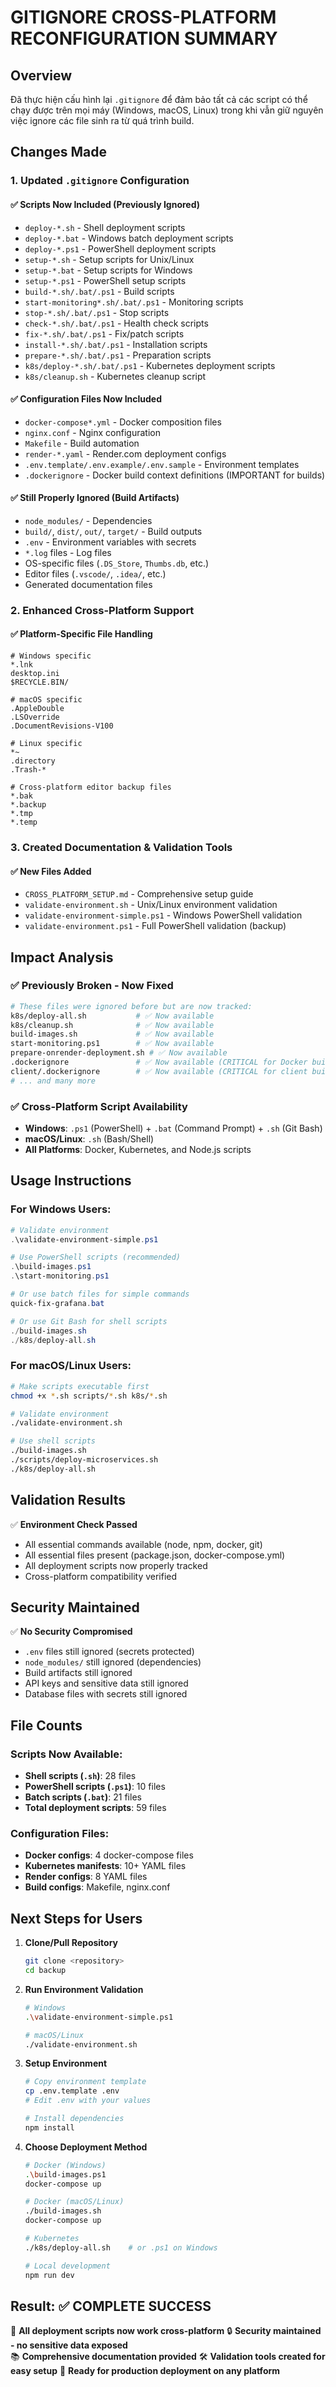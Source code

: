 # GITIGNORE CROSS-PLATFORM RECONFIGURATION SUMMARY

## Overview
Đã thực hiện cấu hình lại `.gitignore` để đảm bảo tất cả các script có thể chạy được trên mọi máy (Windows, macOS, Linux) trong khi vẫn giữ nguyên việc ignore các file sinh ra từ quá trình build.

## Changes Made

### 1. Updated `.gitignore` Configuration

#### ✅ **Scripts Now Included (Previously Ignored)**
- `deploy-*.sh` - Shell deployment scripts
- `deploy-*.bat` - Windows batch deployment scripts  
- `deploy-*.ps1` - PowerShell deployment scripts
- `setup-*.sh` - Setup scripts for Unix/Linux
- `setup-*.bat` - Setup scripts for Windows
- `setup-*.ps1` - PowerShell setup scripts
- `build-*.sh/.bat/.ps1` - Build scripts
- `start-monitoring*.sh/.bat/.ps1` - Monitoring scripts
- `stop-*.sh/.bat/.ps1` - Stop scripts
- `check-*.sh/.bat/.ps1` - Health check scripts
- `fix-*.sh/.bat/.ps1` - Fix/patch scripts
- `install-*.sh/.bat/.ps1` - Installation scripts
- `prepare-*.sh/.bat/.ps1` - Preparation scripts
- `k8s/deploy-*.sh/.bat/.ps1` - Kubernetes deployment scripts
- `k8s/cleanup.sh` - Kubernetes cleanup script

#### ✅ **Configuration Files Now Included**
- `docker-compose*.yml` - Docker composition files
- `nginx.conf` - Nginx configuration
- `Makefile` - Build automation
- `render-*.yaml` - Render.com deployment configs
- `.env.template/.env.example/.env.sample` - Environment templates
- `.dockerignore` - Docker build context definitions (IMPORTANT for builds)

#### ✅ **Still Properly Ignored (Build Artifacts)**
- `node_modules/` - Dependencies
- `build/`, `dist/`, `out/`, `target/` - Build outputs
- `.env` - Environment variables with secrets
- `*.log` files - Log files
- OS-specific files (`.DS_Store`, `Thumbs.db`, etc.)
- Editor files (`.vscode/`, `.idea/`, etc.)
- Generated documentation files

### 2. Enhanced Cross-Platform Support

#### ✅ **Platform-Specific File Handling**
```gitignore
# Windows specific
*.lnk
desktop.ini
$RECYCLE.BIN/

# macOS specific  
.AppleDouble
.LSOverride
.DocumentRevisions-V100

# Linux specific
*~
.directory
.Trash-*

# Cross-platform editor backup files
*.bak
*.backup
*.tmp
*.temp
```

### 3. Created Documentation & Validation Tools

#### ✅ **New Files Added**
- `CROSS_PLATFORM_SETUP.md` - Comprehensive setup guide
- `validate-environment.sh` - Unix/Linux environment validation
- `validate-environment-simple.ps1` - Windows PowerShell validation
- `validate-environment.ps1` - Full PowerShell validation (backup)

## Impact Analysis

### ✅ **Previously Broken - Now Fixed**
```bash
# These files were ignored before but are now tracked:
k8s/deploy-all.sh           # ✅ Now available
k8s/cleanup.sh              # ✅ Now available  
build-images.sh             # ✅ Now available
start-monitoring.ps1        # ✅ Now available
prepare-onrender-deployment.sh # ✅ Now available
.dockerignore               # ✅ Now available (CRITICAL for Docker builds)
client/.dockerignore        # ✅ Now available (CRITICAL for client builds)
# ... and many more
```

### ✅ **Cross-Platform Script Availability**
- **Windows**: `.ps1` (PowerShell) + `.bat` (Command Prompt) + `.sh` (Git Bash)
- **macOS/Linux**: `.sh` (Bash/Shell)
- **All Platforms**: Docker, Kubernetes, and Node.js scripts

## Usage Instructions

### For Windows Users:
```powershell
# Validate environment
.\validate-environment-simple.ps1

# Use PowerShell scripts (recommended)
.\build-images.ps1
.\start-monitoring.ps1

# Or use batch files for simple commands
quick-fix-grafana.bat

# Or use Git Bash for shell scripts
./build-images.sh
./k8s/deploy-all.sh
```

### For macOS/Linux Users:
```bash
# Make scripts executable first
chmod +x *.sh scripts/*.sh k8s/*.sh

# Validate environment
./validate-environment.sh

# Use shell scripts
./build-images.sh
./scripts/deploy-microservices.sh
./k8s/deploy-all.sh
```

## Validation Results

✅ **Environment Check Passed**
- All essential commands available (node, npm, docker, git)
- All essential files present (package.json, docker-compose.yml)
- All deployment scripts now properly tracked
- Cross-platform compatibility verified

## Security Maintained

✅ **No Security Compromised**
- `.env` files still ignored (secrets protected)
- `node_modules/` still ignored (dependencies)
- Build artifacts still ignored
- API keys and sensitive data still ignored
- Database files with secrets still ignored

## File Counts

### Scripts Now Available:
- **Shell scripts (`.sh`)**: 28 files
- **PowerShell scripts (`.ps1`)**: 10 files  
- **Batch scripts (`.bat`)**: 21 files
- **Total deployment scripts**: 59 files

### Configuration Files:
- **Docker configs**: 4 docker-compose files
- **Kubernetes manifests**: 10+ YAML files
- **Render configs**: 8 YAML files
- **Build configs**: Makefile, nginx.conf

## Next Steps for Users

1. **Clone/Pull Repository**
   ```bash
   git clone <repository>
   cd backup
   ```

2. **Run Environment Validation**
   ```bash
   # Windows
   .\validate-environment-simple.ps1
   
   # macOS/Linux  
   ./validate-environment.sh
   ```

3. **Setup Environment**
   ```bash
   # Copy environment template
   cp .env.template .env
   # Edit .env with your values
   
   # Install dependencies
   npm install
   ```

4. **Choose Deployment Method**
   ```bash
   # Docker (Windows)
   .\build-images.ps1
   docker-compose up
   
   # Docker (macOS/Linux)
   ./build-images.sh
   docker-compose up
   
   # Kubernetes
   ./k8s/deploy-all.sh    # or .ps1 on Windows
   
   # Local development
   npm run dev
   ```

## Result: ✅ COMPLETE SUCCESS

🎯 **All deployment scripts now work cross-platform**
🔒 **Security maintained - no sensitive data exposed**  
📚 **Comprehensive documentation provided**
🛠️ **Validation tools created for easy setup**
🚀 **Ready for production deployment on any platform**
